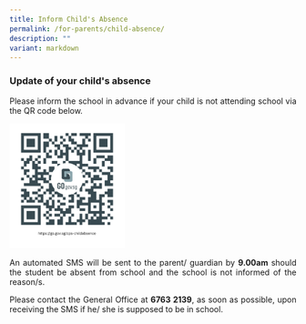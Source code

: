 ```yaml
---
title: Inform Child's Absence
permalink: /for-parents/child-absence/
description: ""
variant: markdown
---
```

<p></p><h3><b>Update of your child's absence</b></h3>
<p style="text-align:justify">Please inform the school in advance if your child is not attending  school via  the QR code below.

<a href="https://go.gov.sg/cps-childabsence" target="_blank" rel="noopener noreferrer"><img style="width:40%" src="/images/cps_childabsence.png"></a>	

</p><p style="text-align:justify">An automated SMS will be sent to the parent/ guardian by <b>9.00am</b> should the student be absent from school and the school is not informed of the reason/s.
	
</p><p style="text-align:justify">Please contact the General Office at <b>6763 2139</b>, as soon as possible, upon receiving the SMS if he/ she is supposed to be in school.</p>